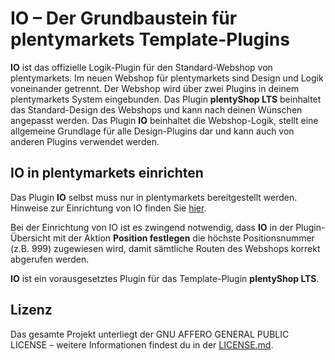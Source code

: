 # IO – Der Grundbaustein für plentymarkets Template-Plugins

**IO** ist das offizielle Logik-Plugin für den Standard-Webshop von plentymarkets. Im neuen Webshop für plentymarkets sind Design und Logik voneinander getrennt. Der Webshop wird über zwei Plugins in deinem plentymarkets System eingebunden. Das Plugin **plentyShop LTS** beinhaltet das Standard-Design des Webshops und kann nach deinen Wünschen angepasst werden. Das Plugin **IO** beinhaltet die Webshop-Logik, stellt eine allgemeine Grundlage für alle Design-Plugins dar und kann auch von anderen Plugins verwendet werden.

## IO in plentymarkets einrichten

Das Plugin **IO** selbst muss nur in plentymarkets bereitgestellt werden. Hinweise zur Einrichtung von IO finden Sie [hier](https://knowledge.plentymarkets.com/omni-channel/online-shop/ceres-einrichten#10).

<div class="alert alert-warning" role="alert">
  Bei der Einrichtung von IO ist es zwingend notwendig, dass <b>IO</b> in der Plugin-Übersicht mit der Aktion <b>Position festlegen</b> die höchste Positionsnummer (z.B. 999) zugewiesen wird, damit sämtliche Routen des Webshops korrekt abgerufen werden.
</div>

**IO** ist ein vorausgesetztes Plugin für das Template-Plugin **plentyShop LTS**.

## Lizenz

Das gesamte Projekt unterliegt der GNU AFFERO GENERAL PUBLIC LICENSE – weitere Informationen findest du in der [LICENSE.md](https://github.com/plentymarkets/plugin-io/blob/stable/LICENSE.md).

